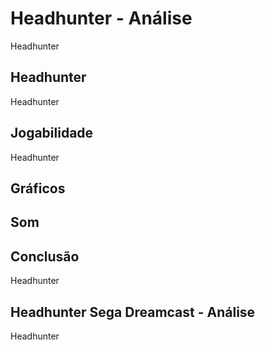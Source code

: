 ---
---

# Headhunter - Análise

Headhunter

## Headhunter

Headhunter

## Jogabilidade

Headhunter

## Gráficos


## Som

## Conclusão

Headhunter

## Headhunter Sega Dreamcast - Análise

Headhunter
